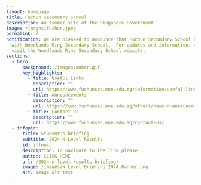 ```yaml
---
layout: homepage
title: Fuchun Secondary School
description: An Isomer site of the Singapore Government
image: /images/fuchun.jpeg
permalink: /
notification: We are pleased to announce that Fuchun Secondary School has merged
  with Woodlands Ring Secondary School.  For updates and information, please
  visit the Woodlands Ring Secondary School website.
sections:
  - hero:
      background: /images/maker.gif
      key_highlights:
        - title: Useful Links
          description: ""
          url: https://www.fuchunsec.moe.edu.sg/information/useful-links
        - title: Announcements
          description: ""
          url: https://www.fuchunsec.moe.edu.sg/others/news-n-announcements/
        - title: Contact Us
          description: ""
          url: https://www.fuchunsec.moe.edu.sg/contact-us/
  - infopic:
      title: Student's briefing
      subtitle: 2024 N-Level Results
      id: infopic
      description: To navigate to the link please
      button: CLICK HERE
      url: /2024-n-level-results-briefing/
      image: /images/N_Level_Briefing_2024_Banner.png
      alt: Image alt text
---
```

